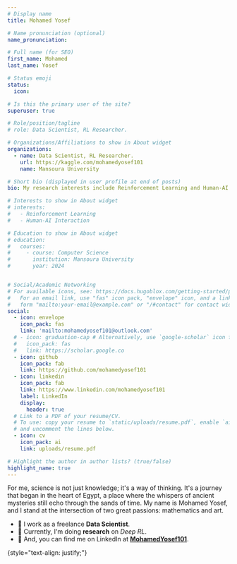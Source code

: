 ```yaml
---
# Display name
title: Mohamed Yosef

# Name pronunciation (optional)
name_pronunciation:

# Full name (for SEO)
first_name: Mohamed
last_name: Yosef

# Status emoji
status:
  icon:

# Is this the primary user of the site?
superuser: true

# Role/position/tagline
# role: Data Scientist, RL Researcher.

# Organizations/Affiliations to show in About widget
organizations:
  - name: Data Scientist, RL Researcher.
    url: https://kaggle.com/mohamedyosef101
    name: Mansoura University

# Short bio (displayed in user profile at end of posts)
bio: My research interests include Reinforcement Learning and Human-AI interaction.

# Interests to show in About widget
# interests:
#   - Reinforcement Learning
#   - Human-AI Interaction

# Education to show in About widget
# education:
#   courses:
#     - course: Computer Science
#       institution: Mansoura University
#       year: 2024


# Social/Academic Networking
# For available icons, see: https://docs.hugoblox.com/getting-started/page-builder/#icons
#   For an email link, use "fas" icon pack, "envelope" icon, and a link in the
#   form "mailto:your-email@example.com" or "/#contact" for contact widget.
social:
  - icon: envelope
    icon_pack: fas
    link: 'mailto:mohamedyosef101@outlook.com'
  # - icon: graduation-cap # Alternatively, use `google-scholar` icon from `ai` icon pack
  #   icon_pack: fas
  #   link: https://scholar.google.co
  - icon: github
    icon_pack: fab
    link: https://github.com/mohamedyosef101
  - icon: linkedin
    icon_pack: fab
    link: https://www.linkedin.com/mohamedyosef101
    label: LinkedIn
    display: 
      header: true
  # Link to a PDF of your resume/CV.
  # To use: copy your resume to `static/uploads/resume.pdf`, enable `ai` icons in `params.yaml`,
  # and uncomment the lines below.
  - icon: cv
    icon_pack: ai
    link: uploads/resume.pdf

# Highlight the author in author lists? (true/false)
highlight_name: true
---
```


For me, science is not just knowledge; it's a way of thinking. It's a journey that began in the heart of Egypt, a place where the whispers of ancient mysteries still echo through the sands of time. My name is Mohamed Yosef, and I stand at the intersection of two great passions: mathematics and art.

* 💼 I work as a freelance **Data Scientist**.
* 🌱 Currently, I'm doing **research** on *Deep RL*.
* 💬 And, you can find me on LinkedIn at [**MohamedYosef101**](https://linkedin.com/in/mohamedyosef101).

{style="text-align: justify;"}
